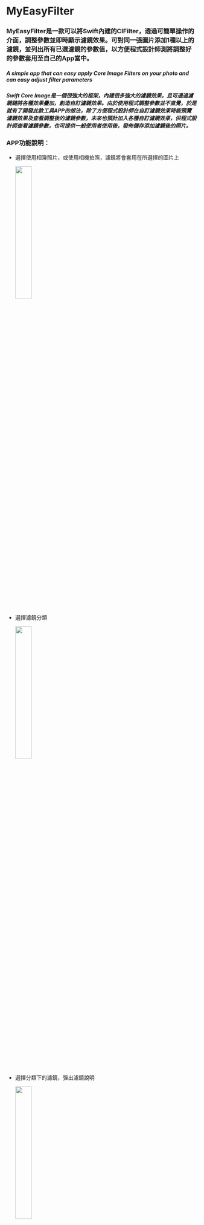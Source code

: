 # MyEasyFilter
### MyEasyFilter是一款可以將Swift內建的CIFilter，透過可簡單操作的介面，調整參數並即時顯示濾鏡效果。可對同一張圖片添加1種以上的濾鏡，並列出所有已選濾鏡的參數值，以方便程式設計師測將調整好的參數套用至自己的App當中。

##### A simple app that can easy apply Core Image Filters on your photo and can easy adjust filter parameters

##### Swift Core Image是一個很強大的框架，內建很多強大的濾鏡效果，且可通過濾鏡鏈將各種效果疊加，創造自訂濾鏡效果。由於使用程式調整參數並不直覺，於是就有了開發此款工具APP的想法，除了方便程式設計師在自訂濾鏡效果時能預覽濾鏡效果及查看調整後的濾鏡參數，未來也預計加入各種自訂濾鏡效果，供程式設計師查看濾鏡參數，也可提供一般使用者使用後，發佈儲存添加濾鏡後的照片。

### APP功能說明：
* 選擇使用相簿照片，或使用相機拍照，濾鏡將會套用在所選擇的圖片上
  
  <img src="image/DemoImage/UNADJUSTEDNONRAW_thumb_1e52.jpg" width="30%" height="30%" />
* 選擇濾鏡分類

  <img src="image/DemoImage/UNADJUSTEDNONRAW_thumb_1e77.jpg" width="30%" height="30%" />
* 選擇分類下的濾鏡，彈出濾鏡說明
  
  <img src="image/DemoImage/UNADJUSTEDNONRAW_thumb_1e79.jpg" width="30%" height="30%" />
* 點選加入按鈕，濾鏡會即時套用至圖片上，並列出可調整參數
  
  <img src="image/DemoImage/UNADJUSTEDNONRAW_thumb_1e78.jpg" width="30%" height="30%" />
* 點選info按鈕，可查看濾鏡詳細資訊
  
  <img src="image/DemoImage/UNADJUSTEDNONRAW_thumb_1e59.jpg" width="30%" height="30%" />
* 選擇濾鏡參數作個別調整
  
  <img src="image/DemoImage/UNADJUSTEDNONRAW_thumb_1e7a.jpg" width="30%" height="30%" />
* 點選已選濾鏡列表按鈕，查看目前所選濾鏡之參數值
  
  <img src="image/DemoImage/UNADJUSTEDNONRAW_thumb_1e58.jpg" width="30%" height="30%" />

### 未來預定新增功能
* 已選濾鏡列表新增濾鏡開關及刪除濾鏡按鈕
* 調整CIColor的介面更改為ColorPicker的方式
* 中文化及多國語
* 內建多種合成濾鏡效果
* 自訂濾鏡效果儲存
* 調整後圖片的儲存與發佈
* 查看CIFilter程式語法
* 廣告嵌入，收費版及免費版
* multi input image

### 以下列出部分濾鏡效果

<img src="image/DemoImage/IMG_0259.jpeg" width="30%" height="30%" /><img src="image/DemoImage/IMG_0260.jpeg" width="30%" height="30%" /><img src="image/DemoImage/IMG_0262.jpeg" width="30%" height="30%" />
  <img src="image/DemoImage/IMG_0263.jpeg" width="30%" height="30%" />
  <img src="image/DemoImage/IMG_0265.jpeg" width="30%" height="30%" />
  <img src="image/DemoImage/IMG_0266.jpeg" width="30%" height="30%" />
  <img src="image/DemoImage/IMG_0267.jpeg" width="30%" height="30%" />
  <img src="image/DemoImage/IMG_0268.jpeg" width="30%" height="30%" />
  <img src="image/DemoImage/IMG_0269.jpeg" width="30%" height="30%" />
  <img src="image/DemoImage/IMG_0270.jpeg" width="30%" height="30%" />
  <img src="image/DemoImage/IMG_0271.jpeg" width="30%" height="30%" />
  <img src="image/DemoImage/IMG_0272.jpeg" width="30%" height="30%" />
  <img src="image/DemoImage/IMG_0273.jpeg" width="30%" height="30%" />
  <img src="image/DemoImage/IMG_0274.jpeg" width="30%" height="30%" />
  <img src="image/DemoImage/IMG_0275.jpeg" width="30%" height="30%" />
  <img src="image/DemoImage/IMG_0276.jpeg" width="30%" height="30%" />
  <img src="image/DemoImage/IMG_0277.jpeg" width="30%" height="30%" />
  <img src="image/DemoImage/IMG_0278.jpeg" width="30%" height="30%" />
  <img src="image/DemoImage/IMG_0279.jpeg" width="30%" height="30%" />
  <img src="image/DemoImage/IMG_0280.jpeg" width="30%" height="30%" />
  <img src="image/DemoImage/IMG_0281.jpeg" width="30%" height="30%" />
  <img src="image/DemoImage/IMG_0282.jpeg" width="30%" height="30%" />
  <img src="image/DemoImage/IMG_0283.jpeg" width="30%" height="30%" />
  <img src="image/DemoImage/IMG_0286.jpeg" width="30%" height="30%" />
  <img src="image/DemoImage/IMG_0287.jpeg" width="30%" height="30%" />
  <img src="image/DemoImage/IMG_0288.jpeg" width="30%" height="30%" />
  <img src="image/DemoImage/IMG_0289.jpeg" width="30%" height="30%" />

### Swift Core Image CIFilter介紹

####以效果分類可以分為14種

* **kCICategoryBlur**：模糊；如散景模糊、方塊模糊、深度模糊效果、光盤模糊、高斯模糊、蒙版可變模糊、中值過濾器、形態梯度、最大形態、最小形態、
形態矩形最大、形態矩形最小、運動模糊、降噪、變焦模糊

* **CICategoryColorAdjustment**：色彩調整；如彩色夾、色彩控制、顏色矩陣、顏色多項式、深度差距、深度差異、曝光調整、伽瑪調整、色相調整、
線性到SRGB色調曲線、SRGB色調曲線線性、溫度和色調、色調曲線、充滿活力、白點調整

* **CICategoryColorEffect**：色彩效果；如彩色叉多項式、彩色立方體、顏色立方體與色彩空間、彩色立方體與面膜混合、顏色曲線、色彩反轉、色彩圖、
彩色單色、彩色海報、顫動、文件增強器、假色、實驗室三角洲E、面具到阿爾法、最大分量、最小成分、調色板質心、貨盤化、照片效果Chrome、照片效果淡入淡出、
照片效果瞬發、照片效果單聲道、照片效果黑色、照片效果處理、照片效果色調、照片效果轉移、棕褐色調、熱的、小插圖、小插圖效果、X射線

* **CICategoryCompositeOperation**：複合操作；如加法合成、色彩混合模式、混色混合模式、道奇混合模式、調暗混合模式、差異混合模式、分割混合模式、
排除混合模式、硬光混合模式、色相混合模式、減輕混合模式、線性刻錄混合模式、線性減淡混合模式、亮度混合模式、最大合成、最小合成、乘法混合模式、
乘法合成、疊加混合模式、針光混合模式、飽和混合模式、屏幕混合模式、柔光混合模式、源代碼合成、合成中的來源、源出合成、合成源、減混合模式

* **CICategoryDistortionEffect**：扭曲效果；如凹凸變形、凹凸變形線性、相機校準鏡頭校正、圓飛濺變形、圓形包裝、位移變形、德羅斯特、玻璃變形、
玻璃錠劑、孔變形、輕型隧道、九部分拉伸、九部分平鋪、捏變形、拉伸作物、環面畸變、扭曲變形、渦旋畸變

* **CICategoryGenerator**：影像生成器；如屬性文本圖像生成器、阿茲台克代碼生成器、條碼生成器、棋盤生成器、Code128條碼生成器、恆定顏色發生器、
透鏡光暈發生器、網格生成器、PDF417條碼生成器、QRCode生成器、隨機發生器、星光發生器、條紋生成器、陽光發生器、文字圖像生成器

* **CICategoryGeometryAdjustment**：幾何調整；如仿射變換、雙三次尺度變換、裁切、邊緣保留上採樣濾鏡、Lanczos比例變換、透視校正、透視變換、
具有範圍的透視變換、拉直過濾器

* **CICategoryGradient**：漸變；如高斯梯度、色相飽和度值梯度、線性漸變、徑向漸變、平滑線性漸變

* **CICategoryHalftoneEffect**：半色調效果；如CMYK半色調、圓網、點屏、陰影線、線屏

* **CICategoryReduction**：減少；如平均面積、面積直方圖、最大面積、面積最大Alpha、面積最小最大、面積最小最大紅色、最小面積、面積最小阿爾法、
列平均值、直方圖顯示過濾器、均值、行平均

* **CICategorySharpen**：銳化；如增強亮度、銳化蒙版

* **CICategoryStylize**：風格化；如與Alpha面膜混合、融合藍色面膜、融合面膜、融合紅色面膜、盛開、漫畫效果、卷積3X3、卷積5X5、卷積7X7、
卷積9水平、卷積9垂直、核心ML模型篩選器、結晶、景深、邊緣工作、邊緣、愁雲、遮罩的高度場、六角像素、HighlightS hadow Adjust、線重疊、
混合、像素化、點化、顯著性地圖過濾器、最近樣本、陰影材質、專色、射燈

* **CICategoryTileEffect**：平鋪效果；如仿射夾、仿射磚、鉗、八折反射磚、四重反射磚、四重旋轉瓷磚、四折平鋪、滑行反射磚、萬花筒、歐普瓷磚、
平行四邊形圖塊、透視瓷磚、六折反射磚、六重旋轉瓷磚、三角萬花筒、三角瓦、十二折反射磚、

* **CICategoryTransition**：過渡效過：如手風琴折疊過渡、條形滑動過渡、複印機過渡、通過遮罩過渡分解、消除過渡、閃光過渡、Mod過渡、頁面捲曲過渡、
帶有陰影過渡的頁面捲曲、波紋過渡、滑動過渡

#### 按使用場景分類可分為5類:
* **kCICategoryStillImage**：用於靜態影象
* **kCICategoryVideo**：用於視訊
* **kCICategoryInterlaced**：用於交錯影象
* **kCICategoryNonSquarePixels**：用於非矩形畫素
* **kCICategoryHighDynamicRange**：用於HDR

